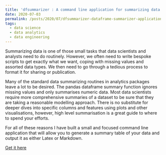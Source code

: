 ```yaml
---
title: 'dfsummarizer : A command line application for summarizing data frames'
date: 2020-07-03
permalink: /posts/2020/07/dfsummarizer-dataframe-summarizer-application/
tags:
  - data science
  - data analytics
  - data engineering
---
```


Summarizing data is one of those small tasks that data scientists and analysts need to do
routinely. However, we often need to write bespoke scripts to get exactly what we want, 
coping with missing values and assorted data types. We then need to go through
a tedious process to format it for sharing or publication.

Many of the standard data summarizing routines in analytics packages leave a lot to be
desired. The pandas dataframe summary function ignores missing values and only summarises numeric
data. Most data scientists require more comprehensive summaries of a dataset to be sure that 
they are taking a reasonable modelling approach. There is no substitute for deeper dives into
specific columns and features using plots and other visualisations, however, high level summarisation
is a great guide to where to spend your efforts.

For all of these reasons I have built a small and focused command line application that will
allow you to generate a summary table of your data and output it as either Latex or Markdown.

[Get it here](https://github.com/john-hawkins/dfsummarizer)

